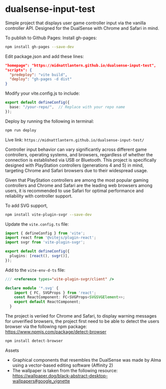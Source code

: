 # dualsense-input-test
Simple project that displays user game controller input via the vanilla controller API. Designed for the DualSense with Chrome and Safari in mind.

To publish to Github Pages:
Install gh-pages:
```zsh
npm install gh-pages --save-dev
```

Edit package.json and add these lines:
```json
"homepage": "https://midnattlantern.github.io/dualsense-input-test",
"scripts": {
  "predeploy": "vite build",
  "deploy": "gh-pages -d dist"
}
```

Modify your vite.config.js to include:
```typescript
export default defineConfig({
  base: "/your-repo/",  // Replace with your repo name
});
```

Deploy by running the following in terminal:
```zsh
npm run deploy
```

Live link: `https://midnattlantern.github.io/dualsense-input-test/`



Controller input behavior can vary significantly across different game controllers, operating systems, and browsers, regardless of whether the connection is established via USB or Bluetooth. This project is specifically designed with PlayStation controllers (generations 4 and 5) in mind, targeting Chrome and Safari browsers due to their widespread usage.

Given that PlayStation controllers are among the most popular gaming controllers and Chrome and Safari are the leading web browsers among users, it is recommended to use Safari for optimal performance and reliability with controller support.

To add SVG support,
```zsh
npm install vite-plugin-svgr --save-dev
```

Update the `vite.config.ts` file:
```ts
import { defineConfig } from 'vite';
import react from '@vitejs/plugin-react';
import svgr from 'vite-plugin-svgr';

export default defineConfig({
  plugins: [react(), svgr()],
});
```

Add to the `vite-env-d-ts` file:
```ts
/// <reference types="vite-plugin-svgr/client" />

declare module '*.svg' {
    import { FC, SVGProps } from 'react';
    const ReactComponent: FC<SVGProps<SVGSVGElement>>;
    export default ReactComponent;
  }
```

The project is veriied for Chrome and Safari, to display warning messages for unverified browsers, the project first need to be able to detect the users browser via the following npm package: https://www.npmjs.com/package/detect-browser
```zsh
npm install detect-browser
```

Assets
- Graphical components that resembles the DualSense was made by Alma using a vector-based editing software (Affinity 2)
- The wallpaper is taken from the following resource: https://wallpaper.dog/black-abstract-desktop-wallpapers#google_vignette 